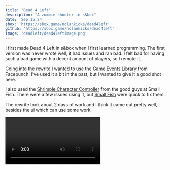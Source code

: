 ```yaml
---
title: 'Dead 4 Left'
description: "A zombie shooter in s&box"
date: 'Sep 15 24'
sbox: 'https://sbox.game/nolankicks/dead4left'
github: 'https://sbox.game/nolankicks/dead4left'
image: 'deadleft/dead4leftimage.png'
---
```


I first made Dead 4 Left in s&box when I first learned programming. The first version was never wrote well, it had issues and ran bad. I felt bad for having such a bad game with a decent amount of players, so I remote it.

Going into the rewrite I wanted to use the [Game Events Library](https://sbox.game/facepunch/libevents) from Facepunch. I've used it a bit in the past, but I wanted to give it a good shot here.

I also used the [Shrimple Character Controller](https://sbox.game/fish/scc) from the good guys at Small Fish. There were a few issues using it, but [Small Fish](https://smallfi.sh/) were quick to fix them.

The rewrite took about 2 days of work and I think it came out pretty well, besides the ui which can use some work.

<Video src="deadleft/dead4leftvideo.mp4" />